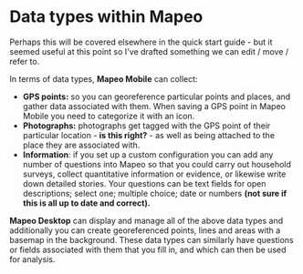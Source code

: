 # Data types within Mapeo

Perhaps this will be covered elsewhere in the quick start guide - but it seemed useful at this point so I've drafted something we can edit / move / refer to.

In terms of data types, **Mapeo Mobile** can collect:

* **GPS points:** so you can georeference particular points and places, and gather data associated with them. When saving a GPS point in Mapeo Mobile you need to categorize it with an icon. &#x20;
* **Photographs:** photographs get tagged with the GPS point of their particular location - **is this right?** -  as well as being attached to the place they are associated with.
* **Information**: if you set up a custom configuration you can add any number of questions into Mapeo so that you could carry out household surveys, collect quantitative information or evidence, or likewise write down detailed stories. Your questions can be text fields for open descriptions; select one; multiple choice; date or numbers **(not sure if this is all up to date and correct).**&#x20;

**Mapeo Desktop** can display and manage all of the above data types and additionally you can create georeferenced points, lines and areas with a basemap in the background. These data types can similarly have questions or fields associated with them that you fill in, and which can then be used for analysis.&#x20;
